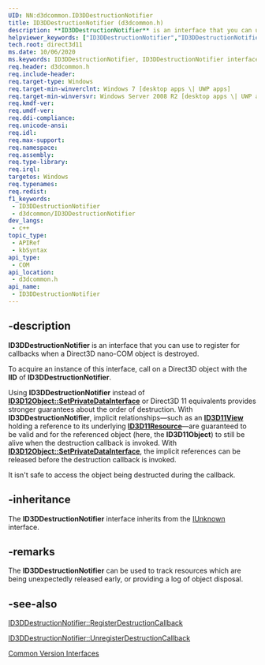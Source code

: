```yaml
---
UID: NN:d3dcommon.ID3DDestructionNotifier
title: ID3DDestructionNotifier (d3dcommon.h)
description: **ID3DDestructionNotifier** is an interface that you can use to register for callbacks when a Direct3D nano-COM object is destroyed.
helpviewer_keywords: ["ID3DDestructionNotifier","ID3DDestructionNotifier interface [Direct3D]","ID3DDestructionNotifier interface [Direct3D]","described","d3dcommon/ID3DDestructionNotifier","direct3d.id3ddestructionnotifier"]
tech.root: direct3d11
ms.date: 10/06/2020
ms.keywords: ID3DDestructionNotifier, ID3DDestructionNotifier interface [Direct3D], ID3DDestructionNotifier interface [Direct3D],described, d3dcommon/ID3DDestructionNotifier, direct3d.id3ddestructionnotifier
req.header: d3dcommon.h
req.include-header: 
req.target-type: Windows
req.target-min-winverclnt: Windows 7 [desktop apps \| UWP apps]
req.target-min-winversvr: Windows Server 2008 R2 [desktop apps \| UWP apps]
req.kmdf-ver: 
req.umdf-ver: 
req.ddi-compliance: 
req.unicode-ansi: 
req.idl: 
req.max-support: 
req.namespace: 
req.assembly: 
req.type-library: 
req.irql: 
targetos: Windows
req.typenames: 
req.redist: 
f1_keywords:
 - ID3DDestructionNotifier
 - d3dcommon/ID3DDestructionNotifier
dev_langs:
 - c++
topic_type:
 - APIRef
 - kbSyntax
api_type:
 - COM
api_location:
 - d3dcommon.h
api_name:
 - ID3DDestructionNotifier
---
```


## -description

**ID3DDestructionNotifier** is an interface that you can use to register for callbacks when a Direct3D nano-COM object is destroyed.

To acquire an instance of this interface, call <a href="windows/win32/api/unknwn/nf-unknwn-iunknown-queryinterface(refiid_void)"></a> on a Direct3D object with the **IID** of **ID3DDestructionNotifier**.

Using <b>ID3DDestructionNotifier</b> instead of <b><a href="windows/win32/api/d3d12/nf-d3d12-id3d12object-setprivatedatainterface">ID3D12Object::SetPrivateDataInterface</a></b> or Direct3D 11 equivalents provides
stronger guarantees about the order of destruction. With <b>ID3DDestructionNotifier</b>, implicit relationships&mdash;such as an <b><a href="windows/win32/api/d3d11/nn-d3d11-id3d11view">ID3D11View</a></b> holding a reference to its underlying <b><a href="windows/win32/api/d3d11/nn-d3d11-id3d11resource">ID3D11Resource</a></b>&mdash;are guaranteed to be valid and for the referenced object (here, the **ID3D11Object**) to still be alive when the destruction callback is invoked. With <b><a href="windows/win32/api/d3d12/nf-d3d12-id3d12object-setprivatedatainterface">ID3D12Object::SetPrivateDataInterface</a></b>, the implicit references can be released before the destruction callback is invoked.

It isn't safe to access the object being destructed during the callback.

## -inheritance

The **ID3DDestructionNotifier** interface inherits from the <a href="/windows/win32/api/unknwn/nn-unknwn-iunknown">IUnknown</a> interface. 

## -remarks

The <b>ID3DDestructionNotifier</b> can be used to track resources which are being unexpectedly released early, or providing a log of object disposal.

## -see-also

<a href="windows/win32/api/d3dcommon/nf-d3dcommon-id3ddestructionnotifier-registerdestructioncallback">ID3DDestructionNotifier::RegisterDestructionCallback</a>

<a href="windows/win32/api/d3dcommon/nf-d3dcommon-id3ddestructionnotifier-unregisterdestructioncallback">ID3DDestructionNotifier::UnregisterDestructionCallback</a>

<a href="/windows/desktop/direct3d11/d3d11-graphics-reference-d3d11-common-interfaces">Common Version Interfaces</a>
